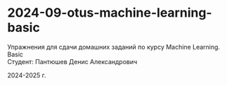 # 2024-09-otus-machine-learning-basic
Упражнения для сдачи домашних заданий по курсу Machine Learning. Basic  
Студент: Пантюшев Денис Александрович

2024-2025 г.
